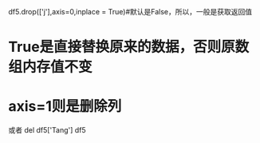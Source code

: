 df5.drop(['j'],axis=0,inplace = True)#默认是False，所以，一般是获取返回值
# True是直接替换原来的数据，否则原数组内存值不变
# axis=1则是删除列
或者
del df5['Tang']
df5 
